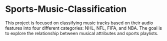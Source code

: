 # Sports-Music-Classification
This project is focused on classifying music tracks based on their audio features into four different categories: NHL, NFL, FIFA, and NBA. The goal is to explore the relationship between musical attributes and sports playlists.
